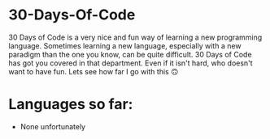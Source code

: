 # 30-Days-Of-Code

30 Days of Code is a very nice and fun way of learning a new programming language. Sometimes learning a new language, especially with a new paradigm than the one you know, can be quite difficult. 30 Days of Code has got you covered in that department. Even if it isn't hard, who doesn't want to have fun. Lets see how far I go with this :upside_down_face:

# Languages so far:
- None unfortunately
